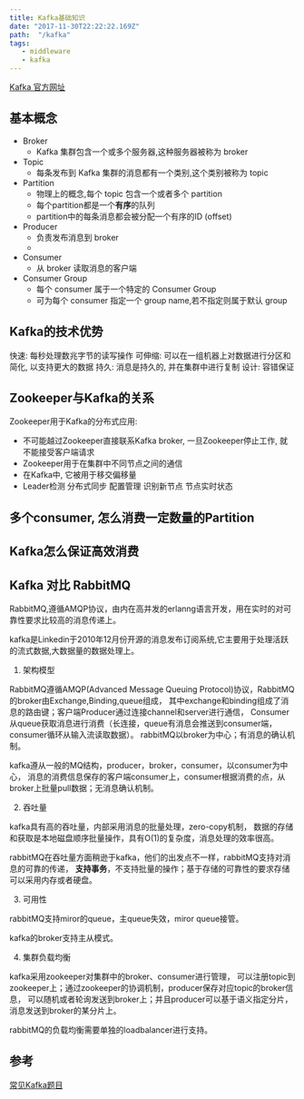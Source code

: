 ```yaml
---
title: Kafka基础知识
date: "2017-11-30T22:22:22.169Z"
path:  "/kafka"
tags:
   - middleware
   - kafka
---
```


[Kafka 官方网址](https://kafka.apache.org/)

## 基本概念

* Broker
  * Kafka 集群包含一个或多个服务器,这种服务器被称为 broker
* Topic
  * 每条发布到 Kafka 集群的消息都有一个类别,这个类别被称为 topic
* Partition
  * 物理上的概念,每个 topic 包含一个或者多个 partition
  * 每个partition都是一个**有序**的队列
  * partition中的每条消息都会被分配一个有序的ID (offset)
* Producer
  * 负责发布消息到 broker
  * 
* Consumer
  * 从 broker 读取消息的客户端
* Consumer Group
  * 每个 consumer 属于一个特定的 Consumer Group
  * 可为每个 consumer 指定一个 group name,若不指定则属于默认 group

## Kafka的技术优势
快速: 每秒处理数兆字节的读写操作
可伸缩: 可以在一组机器上对数据进行分区和简化, 以支持更大的数据
持久: 消息是持久的, 并在集群中进行复制
设计: 容错保证

## Zookeeper与Kafka的关系
Zookeeper用于Kafka的分布式应用:
* 不可能越过Zookeeper直接联系Kafka broker, 一旦Zookeeper停止工作,
就不能接受客户端请求
* Zookeeper用于在集群中不同节点之间的通信
* 在Kafka中, 它被用于移交偏移量
* Leader检测 分布式同步 配置管理 识别新节点 节点实时状态



## 多个consumer, 怎么消费一定数量的Partition

## Kafka怎么保证高效消费


## Kafka 对比 RabbitMQ

RabbitMQ,遵循AMQP协议，由内在高并发的erlanng语言开发，用在实时的对可靠性要求比较高的消息传递上。

kafka是Linkedin于2010年12月份开源的消息发布订阅系统,它主要用于处理活跃的流式数据,大数据量的数据处理上。

1. 架构模型

RabbitMQ遵循AMQP(Advanced Message Queuing Protocol)协议，RabbitMQ的broker由Exchange,Binding,queue组成，
其中exchange和binding组成了消息的路由键；客户端Producer通过连接channel和server进行通信，
Consumer从queue获取消息进行消费（长连接，queue有消息会推送到consumer端，consumer循环从输入流读取数据）。
rabbitMQ以broker为中心；有消息的确认机制。

kafka遵从一般的MQ结构，producer，broker，consumer，以consumer为中心，
消息的消费信息保存的客户端consumer上，consumer根据消费的点，从broker上批量pull数据；无消息确认机制。

2. 吞吐量

kafka具有高的吞吐量，内部采用消息的批量处理，zero-copy机制，
数据的存储和获取是本地磁盘顺序批量操作，具有O(1)的复杂度，消息处理的效率很高。

rabbitMQ在吞吐量方面稍逊于kafka，他们的出发点不一样，rabbitMQ支持对消息的可靠的传递，
**支持事务**，不支持批量的操作；基于存储的可靠性的要求存储可以采用内存或者硬盘。

3. 可用性

rabbitMQ支持miror的queue，主queue失效，miror queue接管。

kafka的broker支持主从模式。

4. 集群负载均衡

kafka采用zookeeper对集群中的broker、consumer进行管理，
可以注册topic到zookeeper上；通过zookeeper的协调机制，producer保存对应topic的broker信息，
可以随机或者轮询发送到broker上；并且producer可以基于语义指定分片，消息发送到broker的某分片上。

rabbitMQ的负载均衡需要单独的loadbalancer进行支持。


## 参考
[常见Kafka题目](http://server.it168.com/a2017/0821/3165/000003165600.shtml)